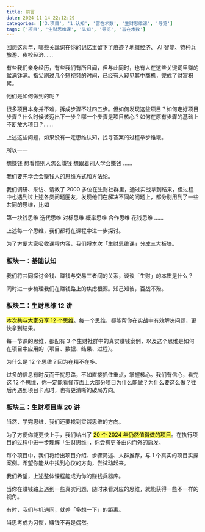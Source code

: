 ```yaml
---
title: 前言
date: 2024-11-14 22:12:29
categories: ['3.项目', '1.认知', '富在术数', '生财思维课', '导览']
tags: ['项目', '生财思维课', '认知', '导览', '富在术数']
---
```


回想这两年，哪些关誕词在你的记忆里留下了痕迹？地摊经济、 AI 智能、特种兵旅游、夜校经济......

有些我们亲身经历，有些我们有所且闻，但与此同时，也有人在这些关键词里赚的盆满钵满。指尖刷过几个短视频的时间，已经有人窥见其中商机，完成了财富积累。

他们是如何做到的呢？

很多项目本身并不难，拆成步骤不过四五步。但如何发现这些项目？如何走好项目步骤？什么时候该迈出下一步？哪一个步骤是项目核心？如何在原有步骤的基础上不断放大项目？......

上述这些问题，如果没有一定思维认知，找寻答案的过程举步维艰。

所以一一

想賺钱
想看懂别人怎么賺钱
想跟着别人学会賺钱
......

我们要先学会会赚钱人的思维方式和方法论。

我们调研、采访、请教了 2000 多位在生财社群里，通过实战拿到结果，但过程中也遇到过上述各类问题圈友，发现他们在解决不同的问题上，都分别用到了一些共同的思维，比如

第一块钱思维
迭代思维
对标思维
概率思维
合作思维
花钱思维
......

上述每一个思维，我们都将在课程中进一步探讨。

为了方便大家吸收课程内容，我们将本次「生财思维课」分成三大板块。
  
  
### 板块一：基础认知

我们将共同探讨金钱、赚钱与交易三者间的关系，谈谈「生财」的本质是什么？

同时进一步梳理我们在赚钱路上的焦虑根源。知己知彼，百战不殆。
  
  
### 板块二：生财思维 12 讲

<mark style="background: #fefe00A6;">本次共与大家分享 12 个思维</mark>。每一个思维，都能帮你在实战中有效解决问题，更快拿到结果。

每一节课的思维，都配有 3 个生财社群中的真实赚钱案例，以及这个思维是如何在项目中应用的（项目、数据、结果、过程）。

为什么是 12 个思维？因为在精不在多。

过多的信息有时反而干扰思路，不如直接抓住重点，掌握核心。我们有信心，看完这 12 个思维，你一定能看懂市面上大部分项目为什么能做？为什么要这么做？往后再遇到项目卡点时，也有更清晰的破局方向。
  
  
### 板块三：生财项目库 20 讲

当然，学完思维，我们还要找到实践思维的方向。

为了方便你能更快上手，我们给出了 <mark style="background: #fefe00A6;">20 个 2024 年仍然值得做的项目</mark>。在执行项目的过程中进一步理解「生财思维」，你会有更多由内而外的启发。

每个项目中，我们将给出项目介绍、步骤简述、人群推荐，与 1 个真实的项目实操案例。希望你能从中找到心仪的方向，尝试动起来。

我们希望，上述整体课程能成为你的赚钱兵器库。

当你在赚钱路上遇到一些真实问题，随时来看对应的思维，就能获得一些不一样的视角。

有时，我们与机遇间，就差「多想一下」的距离。

当思考成为习惯，賺钱不再是偶然。
